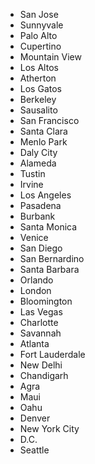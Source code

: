 * San Jose
* Sunnyvale
* Palo Alto
* Cupertino
* Mountain View
* Los Altos
* Atherton
* Los Gatos
* Berkeley
* Sausalito
* San Francisco
* Santa Clara
* Menlo Park
* Daly City
* Alameda
* Tustin
* Irvine
* Los Angeles
* Pasadena
* Burbank
* Santa Monica
* Venice
* San Diego
* San Bernardino
* Santa Barbara
* Orlando
* London
* Bloomington
* Las Vegas
* Charlotte
* Savannah
* Atlanta
* Fort Lauderdale
* New Delhi
* Chandigarh
* Agra
* Maui
* Oahu
* Denver
* New York City
* D.C.
* Seattle
